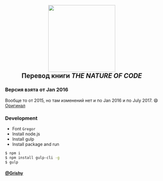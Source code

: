 <p>
  <h2 align="center">
      <img width="220" src='https://cdn.dribbble.com/users/545391/screenshots/1558612/untitled4.gif'/><br>
      Перевод книги <i>THE NATURE OF CODE</i>
  </h2>
</p>


### Версия взята от Jan 2016
Вообще то от 2015, но там изменений нет и по Jan 2016 и по July 2017. :smile:   
[Оригинал](http://natureofcode.com/)

### Development
- Font `Gregor`
- Install node.js
- Install gulp
- Install package and run

```bash
$ npm i
$ npm install gulp-cli -g
$ gulp
```

####  **[@Grishy](http://grishy.ru/)**
